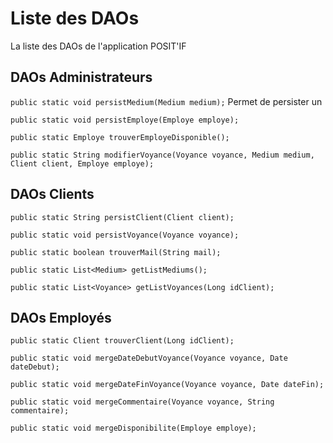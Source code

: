# Liste des DAOs

La liste des DAOs de l'application POSIT'IF

## DAOs Administrateurs

```public static void persistMedium(Medium medium);```
Permet de persister un

```public static void persistEmploye(Employe employe);```


```public static Employe trouverEmployeDisponible();```


```public static String modifierVoyance(Voyance voyance, Medium medium, Client client, Employe employe);```



## DAOs Clients

```public static String persistClient(Client client);```


```public static void persistVoyance(Voyance voyance);```


```public static boolean trouverMail(String mail);```


```public static List<Medium> getListMediums();```


```public static List<Voyance> getListVoyances(Long idClient);```



## DAOs Employés

```public static Client trouverClient(Long idClient);```


```public static void mergeDateDebutVoyance(Voyance voyance, Date dateDebut);```


```public static void mergeDateFinVoyance(Voyance voyance, Date dateFin);```


```public static void mergeCommentaire(Voyance voyance, String commentaire);```


```public static void mergeDisponibilite(Employe employe);```



